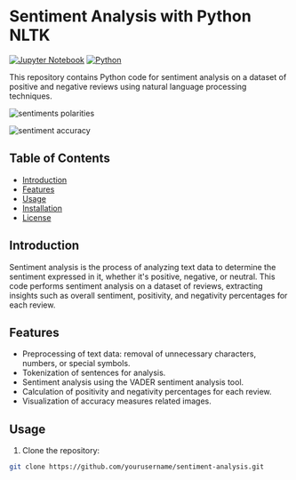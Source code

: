# Sentiment Analysis with Python NLTK

[![Jupyter Notebook](https://img.shields.io/badge/Jupyter-Notebook-orange?logo=jupyter)](sentiment_analysis.ipynb) [![Python](https://img.shields.io/badge/python-3.7%2B-blue)](https://www.python.org/downloads/)

This repository contains Python code for sentiment analysis on a dataset of positive and negative reviews using natural language processing techniques.

![sentiments polarities](https://github.com/Nilupa-Illangarathna/Sentimental-Analysis-using-NLTK/assets/95247831/83c9ebc3-876b-426c-83d1-ba7c9874e99a)

![sentiment accuracy](https://github.com/Nilupa-Illangarathna/Sentimental-Analysis-using-NLTK/assets/95247831/25e3500e-9486-472b-b4d7-ac0b3d9cedd7)

## Table of Contents
- [Introduction](#introduction)
- [Features](#features)
- [Usage](#usage)
- [Installation](#installation)
- [License](#license)

## Introduction

Sentiment analysis is the process of analyzing text data to determine the sentiment expressed in it, whether it's positive, negative, or neutral. This code performs sentiment analysis on a dataset of reviews, extracting insights such as overall sentiment, positivity, and negativity percentages for each review.

## Features

- Preprocessing of text data: removal of unnecessary characters, numbers, or special symbols.
- Tokenization of sentences for analysis.
- Sentiment analysis using the VADER sentiment analysis tool.
- Calculation of positivity and negativity percentages for each review.
- Visualization of accuracy measures related images.

## Usage

1. Clone the repository:

```bash
git clone https://github.com/yourusername/sentiment-analysis.git
